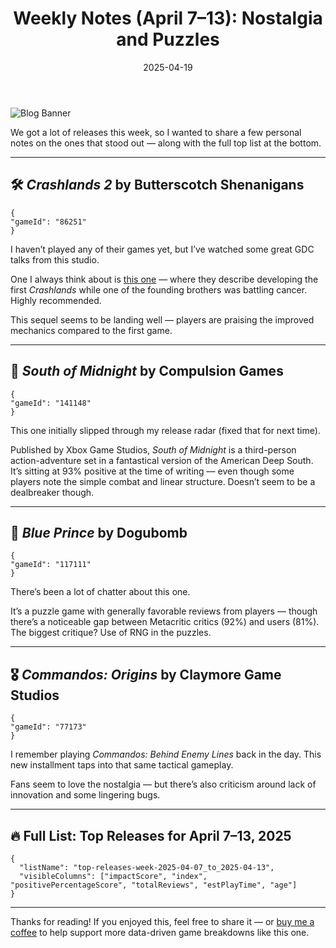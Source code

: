 ﻿---
title: "Weekly Notes (April 7–13): Nostalgia and Puzzles"
slug: "weekly-notes-2025-04-07"
date: "2025-04-19"
description: "A look at some of the standout releases and review trends from the second week of April 2025 — including Crashlands 2, Blue Prince, and more."
tags: ["Weekly Recap", "Game Analysis", "April 2025", "Crashlands 2", "Indie Games"]
image: "https://media.githubusercontent.com/media/NiklasBorglund/niklasnotes-blog/main/posts/weekly-notes-2025-04-07/hero.png"
---

![Blog Banner](https://media.githubusercontent.com/media/NiklasBorglund/niklasnotes-blog/main/posts/weekly-notes-2025-04-07/hero.png)

We got a lot of releases this week, so I wanted to share a few personal notes on the ones that stood out — along with the full top list at the bottom.

---

## 🛠️ *Crashlands 2* by Butterscotch Shenanigans

```condensedgamecard
{
"gameId": "86251"
}
```

I haven’t played any of their games yet, but I’ve watched some great GDC talks from this studio.

One I always think about is [this one](https://www.youtube.com/watch?v=LQHtOg46eOw) — where they describe developing the first *Crashlands* while one of the founding brothers was battling cancer. Highly recommended.

This sequel seems to be landing well — players are praising the improved mechanics compared to the first game.

---

## 🌾 *South of Midnight* by Compulsion Games

```condensedgamecard
{
"gameId": "141148"
}
```

This one initially slipped through my release radar (fixed that for next time).

Published by Xbox Game Studios, *South of Midnight* is a third-person action-adventure set in a fantastical version of the American Deep South. It’s sitting at 93% positive at the time of writing — even though some players note the simple combat and linear structure. Doesn’t seem to be a dealbreaker though.

---

## 🧩 *Blue Prince* by Dogubomb

```condensedgamecard
{
"gameId": "117111"
}
```

There’s been a lot of chatter about this one.

It’s a puzzle game with generally favorable reviews from players — though there’s a noticeable gap between Metacritic critics (92%) and users (81%). The biggest critique? Use of RNG in the puzzles.

---

## 🎖️ *Commandos: Origins* by Claymore Game Studios

```condensedgamecard
{
"gameId": "77173"
}
```

I remember playing *Commandos: Behind Enemy Lines* back in the day. This new installment taps into that same tactical gameplay.

Fans seem to love the nostalgia — but there’s also criticism around lack of innovation and some lingering bugs.

---

## 🔥 Full List: Top Releases for April 7–13, 2025

```customlist
{
  "listName": "top-releases-week-2025-04-07_to_2025-04-13",
  "visibleColumns": ["impactScore", "index", "positivePercentageScore", "totalReviews", "estPlayTime", "age"]
}
```

---

Thanks for reading! If you enjoyed this, feel free to share it — or [buy me a coffee](https://buymeacoffee.com/niklasnotes) to help support more data-driven game breakdowns like this one.
